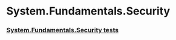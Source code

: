 # System.Fundamentals.Security
### [System.Fundamentals.Security tests](system_fundamentals_security_tests.md)
